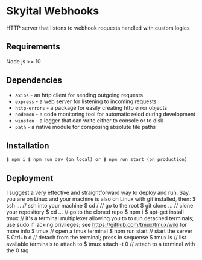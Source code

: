 # Skyital Webhooks

HTTP server that listens to webhook requests handled with custom logics

## Requirements

Node.js >= 10

## Dependencies

- `axios` - an http client for sending outgoing requests
- `express` - a web server for listening to incoming requests
- `http-errors` - a package for easily creating http error objects
- `nodemon` - a code monitoring tool for automatic relod during development
- `winston` - a logger that can write either to console or to disk
- `path` - a native module for composing absolute file paths

## Installation

``
$ npm i
$ npm run dev (on local)
or
$ npm run start (on production)
``

## Deployment
I suggest a very effective and straightforward way to deploy and run. Say, you are on Linux and your machine is also on Linux with git installed, then:
$ ssh ... // ssh into your machine
$ cd / // go to the root
$ git clone ... // clone your repository
$ cd ... // go to the cloned repo
$ npm i
$ apt-get install tmux // it's a terminal multiplexer allowing you to to run detached terminals; use sudo if lacking privileges; see https://github.com/tmux/tmux/wiki for more info
$ tmux // open a tmux terminal
$ npm run start // start the server
$ Ctrl+b d // detach from the terminal; press in sequense
$ tmux ls // list available terminals to attach to
$ tmux attach -t 0 // attach to a terminal with the 0 tag

